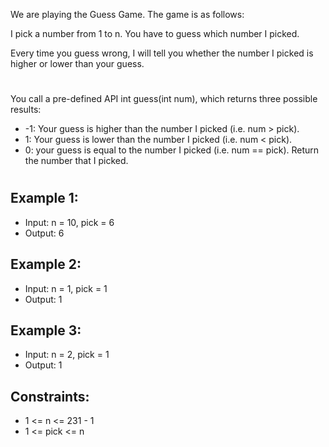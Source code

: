 We are playing the Guess Game. The game is as follows:

I pick a number from 1 to n. You have to guess which number I picked.

Every time you guess wrong, I will tell you whether the number I picked is higher or lower than your guess.
#
You call a pre-defined API int guess(int num), which returns three possible results:

- -1: Your guess is higher than the number I picked (i.e. num > pick).
- 1: Your guess is lower than the number I picked (i.e. num < pick).
- 0: your guess is equal to the number I picked (i.e. num == pick).
Return the number that I picked.

#

## Example 1:

- Input: n = 10, pick = 6
- Output: 6


## Example 2:

- Input: n = 1, pick = 1
- Output: 1


## Example 3:

- Input: n = 2, pick = 1
- Output: 1
 

## Constraints:

- 1 <= n <= 231 - 1
- 1 <= pick <= n